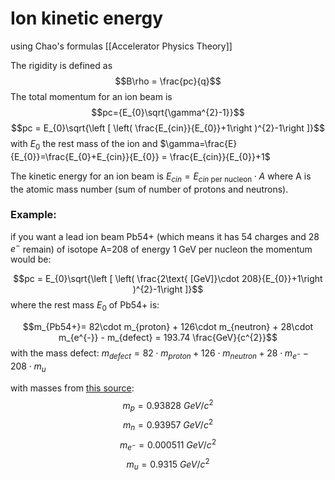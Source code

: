 # Ion kinetic energy

using Chao's formulas [[Accelerator Physics Theory]]

The rigidity is defined as
$$B\rho = \frac{pc}{q}$$
The total momentum for an ion beam is
$$pc={E_{0}\sqrt{\gamma^{2}-1}}$$
$$pc = E_{0}\sqrt{\left [ \left( \frac{E_{cin}}{E_{0}}+1\right )^{2}-1\right ]}$$
with $E_{0}$ the rest mass of the ion and $\gamma=\frac{E}{E_{0}}=\frac{E_{0}+E_{cin}}{E_{0}} = \frac{E_{cin}}{E_{0}}+1$

The kinetic energy for an ion beam is $E_{cin}=E_{cin\text{ per nucleon}}\cdot A$ where A is the atomic mass number (sum of number of protons and neutrons).

### Example:
if you want a lead ion beam Pb54+ (which means it has 54 charges and 28 $e^{-}$ remain) of isotope A=208 of energy 1 GeV per nucleon the momentum would be:

$$pc = E_{0}\sqrt{\left [ \left( \frac{2\text{ [GeV]}\cdot 208}{E_{0}}+1\right )^{2}-1\right ]}$$
where the rest mass $E_{0}$ of Pb54+ is:

$$m_{Pb54+}= 82\cdot m_{proton} + 126\cdot m_{neutron} + 28\cdot m_{e^{-}} - m_{defect} = 193.74 \frac{GeV}{c^{2}}$$
with the mass defect: $m_{defect}=82\cdot m_{proton} + 126\cdot m_{neutron} + 28\cdot m_{e^{-}} - 208\cdot m_{u}$

with masses from [this source](http://physics.bu.edu/~duffy/sc546_notes10/mass_defect.html):
$$m_{p} = 0.93828 \text{ } GeV/c^{2}$$
$$m_{n} = 0.93957 \text{ } GeV/c^{2}$$
$$m_{e^{-}} = 0.000511 \text{ } GeV/c^{2}$$
$$m_{u} = 0.9315 \text{ } GeV/c^{2}$$
